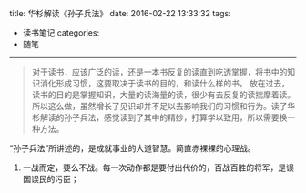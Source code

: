 title: 华杉解读《孙子兵法》
date: 2016-02-22 13:33:32
tags:
- 读书笔记
categories:
- 随笔
---

> 对于读书，应该广泛的读，还是一本书反复的读直到吃透掌握，将书中的知识消化形成习惯，这要取决于读书的目的，和读什么样的书。
> 放在过去，读书的目的是掌握知识，大量的读海量的读，很少有去反复的读揣摩着读。所以这么做，虽然增长了见识却并不足以去影响我们的习惯和行为。读了华杉解读的孙子兵法，感觉读到了其中的精妙，打算学以致用，所以需要换一种方法。
    
“孙子兵法”所讲述的，是成就事业的大道智慧。简直赤裸裸的心理战。

1. 一战而定，要么不战。每一次动作都是要付出代价的，百战百胜的将军，是误国误民的污臣；


